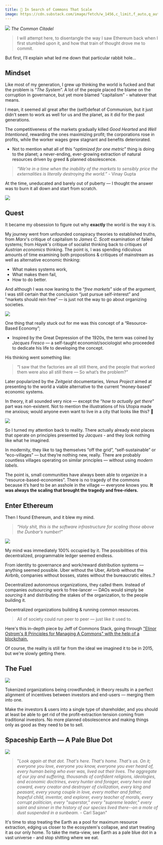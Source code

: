 ```yaml
---
title: 🔭 In Search of Commons That Scale
image: https://cdn.substack.com/image/fetch/w_1456,c_limit,f_auto,q_auto:good/https%3A%2F%2Fbucketeer-e05bbc84-baa3-437e-9518-adb32be77984.s3.amazonaws.com%2Fpublic%2Fimages%2F4375aa20-0390-4450-a02f-4ee3ce49e5e4_1812x700.png
---
```


![](https://cdn.substack.com/image/fetch/w_1456,c_limit,f_auto,q_auto:good/https%3A%2F%2Fbucketeer-e05bbc84-baa3-437e-9518-adb32be77984.s3.amazonaws.com%2Fpublic%2Fimages%2F4375aa20-0390-4450-a02f-4ee3ce49e5e4_1812x700.png)
*The Common Citadel*

> I will attempt here, to disentangle the way I saw Ethereum back when I first stumbled upon it, and how that train of thought drove me to commit.

But first, I’ll explain what led me down that particular rabbit hole…

## Mindset

Like most of my generation, I grew up thinking the world is fucked and that the problem is “_The System_”. A lot of the people placed the blame on the corruption in governance, but yet more blamed "capitalism" - whatever that means.

I mean, it seemed all great after the (self)defeat of Communism, but it just didn’t seem to work as well for us and the planet, as it did for the past generations.

The competitiveness of the markets gradually killed _Good Hearted_ and _Well Intentioned_, rewarding the ones maximizing profit; the corporations rose in profits, while the worker wages grew stagnant and benefits deteriorated.

-   Not to mention what all of this “_optimized for one metric_” thing is doing to the planet; a never-ending, ever-growing extraction of natural resources driven by greed & planned obsolescence.

> *“We’re in a time when the inability of the markets to sensibly price the externalities is literally destroying the world.”* - Vinay Gupta

At the time, uneducated and barely out of puberty — I thought the answer was to burn it all down and start from scratch.

![](https://cdn.substack.com/image/fetch/w_1456,c_limit,f_auto,q_auto:good/https%3A%2F%2Fbucketeer-e05bbc84-baa3-437e-9518-adb32be77984.s3.amazonaws.com%2Fpublic%2Fimages%2Fb9ffb8d3-9af3-4dfa-8747-9eb279c9d5d7_500x572.jpeg)

## Quest

It became my obsession to figure out why **exactly** the world is the way it is.

My journey went from unfounded conspiracy theories to established truths, from _Marx_'s critique of capitalism to _James C. Scott_ examination of failed systems; from *Hayek's* critique of socialist thinking back to critiques of *Austrian economics* thinking. The point is, I was spending ridiculous amounts of time examining both propositions & critiques of mainstream as well as alternative economic thinking:

-   What makes systems work,
-   What makes them fail,
-   How to do better.


And although I was now leaning to the “_free markets_” side of the argument, I was still certain that the conclusion “just pursue self-interest” and “markets should rein free” — is just not the way to go about organizing societies.

![](https://cdn.substack.com/image/fetch/w_1456,c_limit,f_auto,q_auto:good/https%3A%2F%2Fbucketeer-e05bbc84-baa3-437e-9518-adb32be77984.s3.amazonaws.com%2Fpublic%2Fimages%2F9f57b836-96f7-4efc-93b9-333b7d4300ec_554x671.png)

One thing that really stuck out for me was this concept of a “Resource-Based Economy”;

-   Inspired by the Great Depression of the 1920s, the term was coined by _Jacques Fresco_ — a self-taught economist/sociologist who proceeded to dedicate his life to developing the concept.

His thinking went something like:

> “I saw that the factories are all still there, and the people that worked them were also all still there — So what’s the problem?”

Later popularized by the _Zeitgeist_ documentaries, _Venus Project_ aimed at presenting to the world a viable alternative to the current “money-based” economic systems.

In theory, it all sounded very nice — except the “_how to actually get there_” part was non-existent. Not to mention the illustrations of his Utopia made me anxious; would anyone even want to live in a city that looks like this? 😬

![](https://cdn.substack.com/image/fetch/w_1456,c_limit,f_auto,q_auto:good/https%3A%2F%2Fbucketeer-e05bbc84-baa3-437e-9518-adb32be77984.s3.amazonaws.com%2Fpublic%2Fimages%2F2f1044a9-7975-4628-b91c-e35ad644af36_672x378.jpeg)

So I turned my attention back to reality. There actually already exist places that operate on principles presented by *Jacques*  - and they look nothing like what he imagined.

In modernity, they like to tag themselves “off the grid”, “self-sustainable” or “eco-villages” — but they’re nothing new, really. There are probably countless villages operating on similar principles — without using _modern labels_.

The point is, small communities have always been able to organize in a “resource-based-economies”. There is no tragedy of the commons because it’s hard to be an asshole in the village — everyone knows you. **It was always the scaling that brought the tragedy and free-riders.**

## Enter Ethereum
Then I found Ethereum, and it blew my mind.

> _“Holy shit, this is the software infrastructure for scaling those above the Dunbar’s number!”_

![](https://cdn.substack.com/image/fetch/w_1456,c_limit,f_auto,q_auto:good,fl_lossy/https%3A%2F%2Fbucketeer-e05bbc84-baa3-437e-9518-adb32be77984.s3.amazonaws.com%2Fpublic%2Fimages%2Faf3f527c-0a0c-4d28-aca2-04ebf456e56d_498x280.gif)

My mind was immediately 100% occupied by it.
The possibilities of this decentralized, programmable ledger seemed endless.

From identity to governance and work/reward distribution systems — anything seemed possible. Uber without the Uber, Airbnb without the Airbnb, companies without bosses, states without the bureaucratic elites..?

Decentralized autonomous organizations, they called them. Instead of companies _outsourcing_ work to free-lancer — DAOs would simply be _sourcing_ it and distributing the stakes of the organization, to the people building it.

Decentralized organizations building & running common resources.

> All of society could run peer to peer — just like it used to.

Here's this in-depth piece by Jeff of Commons Stack, going through ["Elinor Ostrom's 8 Principles for Managing A Commons" with the help of a blockchain.](https://medium.com/commonsstack/automating-ostrom-for-effective-dao-management-cfe7a7aea138)

Of course, the reality is still far from the ideal we imagined it to be in 2015, but we're slowly getting there.
## The Fuel
![](https://cdn.substack.com/image/fetch/w_1456,c_limit,f_auto,q_auto:good/https%3A%2F%2Fbucketeer-e05bbc84-baa3-437e-9518-adb32be77984.s3.amazonaws.com%2Fpublic%2Fimages%2Ffc1c68f6-976e-4d79-9793-a894178d7f3b_800x565.jpeg)

Tokenized organizations being crowdfunded; in theory results in a perfect alignment of incentives between investors and end-users — merging them into one.

Make the investors & users into a single type of shareholder, and you should at least be able to get rid of the profit-extraction tension coming from traditional investors. No more planned obsolescence and making things only as good as they need to be to sell.

## Spaceship Earth — A Pale Blue Dot
![](https://cdn.substack.com/image/fetch/w_1456,c_limit,f_auto,q_auto:good/https%3A%2F%2Fbucketeer-e05bbc84-baa3-437e-9518-adb32be77984.s3.amazonaws.com%2Fpublic%2Fimages%2Fee4a3cfc-7be3-4ca3-a19b-6ef68e824aec_672x372.jpeg)

> "*Look again at that dot. That's here. That's home. That's us. On it; everyone you love, everyone you know, everyone you ever heard of, every human being who ever was, lived out their lives. The aggregate of our joy and suffering, thousands of confident religions, ideologies, and economic doctrines, every hunter and forager, every hero and coward, every creator and destroyer of civilization, every king and peasant, every young couple in love, every mother and father, hopeful child, inventor, and explorer, every teacher of morals, every corrupt politician, every "superstar," every "supreme leader," every saint and sinner in the history of our species lived there--on a mote of dust suspended in a sunbeam.* - Carl Sagan"

It's time to stop treating the Earth as a pool for maximum resource extraction, edging us closer to the ecosystem's collapse, and start treating it as our only home. To take the meta-view, see Earth as a pale blue dot in a vast universe - and stop shitting where we eat.
